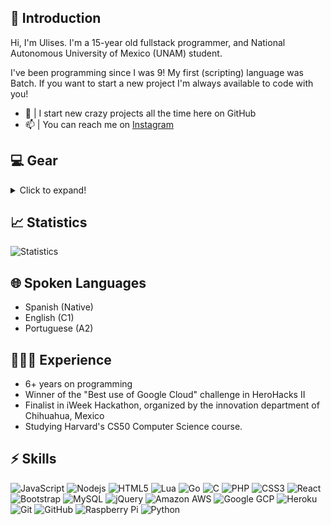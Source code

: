 ## 👾 Introduction

Hi, I'm Ulises. I'm a 15-year old fullstack programmer, and National Autonomous University of Mexico (UNAM) student.<br />

I've been programming since I was 9! My first (scripting) language was Batch. If you want to start a new project I'm always available to code with you!

- 🔭  | I start new crazy projects all the time here on GitHub
- 📫  | You can reach me on [Instagram](https://www.instagram.com/ulisesvina)

## 💻 Gear
<details>
  <summary>Click to expand!</summary>
  
**Thinkpad L440** (active)
- Intel Core i3-4000M (2) @ 2.4GHz
- 12GB LDDR3 1600MHz
- 128GB SATA III Kingston SSD
- 1TB SATA III Western Digital Blue 5400RPM 2.5"
- macOS Monterey 

**iPhone 8** (active)
- Apple A11 Bionic (6) @ 2.3GHz
- 2GB no type specified memory
- 64GB NVMe Samsung SSD
- iOS 15.4.1

**Raspberry Pi 4** (unused)
- Broadcom BCM2711 SoC (4) @ 2.0GHz
- 16GB SanDisk eMMC
- 2GB SDRAM
- Raspbian (32-bits)

**Motorola One (deen)** (active) <- NOT BEING USED AS PHONE
- Qualcomm Snapdragon 625 (8)@ 2.0GHz
- 64GB MICRON eMMC
- 4GB no type specified memory
- Android 11 -> Ubuntu 18.04 (in chroot enviroment)

**Custom build** (unused)
- Intel Pentium E5200 (2) @ 2.5GHz
- 2GB DDR2 200MHz
- 1TB SATA II Seagate Momentus 5400RPM 2.5"
- Windows 7
</details>

## 📈 Statistics

![Statistics](https://metrics.lecoq.io/ulisesvina?template=classic&languages=1&config.timezone=America%2FMexico_City&config.animated=true)

## 🌐 Spoken Languages
- Spanish (Native)
- English (C1)
- Portuguese (A2)
  
## 🧑🏼‍💻 Experience

- 6+ years on programming
- Winner of the "Best use of Google Cloud" challenge in HeroHacks II
- Finalist in iWeek Hackathon, organized by the innovation department of Chihuahua, Mexico
- Studying Harvard's CS50 Computer Science course.

## ⚡ Skills

![JavaScript](https://img.shields.io/badge/JavaScript-323330?style=for-the-badge&logo=javascript&logoColor=F7DF1E)
![Nodejs](https://img.shields.io/badge/Node.js-43853D?style=for-the-badge&logo=node.js&logoColor=white)
![HTML5](https://img.shields.io/badge/HTML-E34F26?style=for-the-badge&logo=html5&logoColor=white)
![Lua](https://img.shields.io/badge/Lua-2C2D72?style=for-the-badge&logo=lua&logoColor=white)
![Go](https://img.shields.io/badge/Go-00ADD8?style=for-the-badge&logo=go&logoColor=white)
![C](https://img.shields.io/badge/C-00599C?style=for-the-badge&logo=c&logoColor=white)
![PHP](https://img.shields.io/badge/PHP-777BB4?style=for-the-badge&logo=php&logoColor=white)
![CSS3](https://img.shields.io/badge/CSS-3498DB?&style=for-the-badge&logo=css3&logoColor=white)
![React](https://img.shields.io/badge/React-35495E?style=for-the-badge&logo=react&logoColor=00D5F7)
![Bootstrap](https://img.shields.io/badge/-Bootstrap-563D7C?style=for-the-badge&logo=bootstrap)
![MySQL](https://img.shields.io/badge/MySQL-00000F?style=for-the-badge&logo=mysql&logoColor=white)
![jQuery](https://img.shields.io/badge/jQuery-0769AD?style=for-the-badge&logo=jquery&logoColor=white)
![Amazon AWS](https://img.shields.io/badge/Amazon_AWS-232F3E?style=for-the-badge&logo=amazon-aws&logoColor=white)
![Google GCP](https://img.shields.io/badge/Google_Cloud-4285F4?style=for-the-badge&logo=google-cloud&logoColor=white)
![Heroku](https://img.shields.io/badge/Heroku-430098?style=for-the-badge&logo=heroku&logoColor=white)
![Git](https://img.shields.io/badge/-Git-black?style=for-the-badge&logo=git)
![GitHub](https://img.shields.io/badge/GitHub-100000?style=for-the-badge&logo=github&logoColor=white)
![Raspberry Pi](https://img.shields.io/badge/-Raspberry%20Pi-C51A4A?style=for-the-badge&logo=Raspberry-Pi)
![Python](https://img.shields.io/badge/Python-3776AB?style=for-the-badge&logo=python&logoColor=white)
